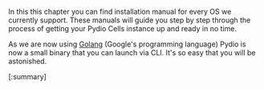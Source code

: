 
In this this chapter you can find installation manual for every OS we currently support. These manuals will guide you step by step through the process of getting your Pydio Cells instance up and ready in no time.

As we are now using [Golang](https://golang.org/) (Google's programming language) Pydio is now a small binary that you can launch via CLI. It's so easy that you will be astonished.


[:summary]
